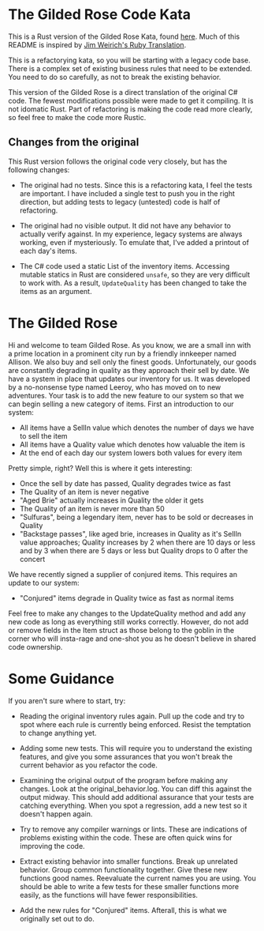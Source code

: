# The Gilded Rose Code Kata

This is a Rust version of the Gilded Rose Kata, found
[here](http://iamnotmyself.com/2011/02/13/refactor-this-the-gilded-rose-kata/).
Much of this README is inspired by [Jim Weirich's Ruby
Translation](https://github.com/jimweirich/gilded_rose_kata).

This is a refactorying kata, so you will be starting with a legacy code base.
There is a complex set of existing business rules that need to be extended.
You need to do so carefully, as not to break the existing behavior.

This version of the Gilded Rose is a direct translation of the original C#
code. The fewest modifications possible were made to get it compiling. It is
not idomatic Rust. Part of refactoring is making the code read more clearly, so
feel free to make the code more Rustic.

## Changes from the original

This Rust version follows the original code very closely, but has the following
changes:

* The original had no tests. Since this is a refactoring kata, I feel the tests
  are important. I have included a single test to push you in the right
  direction, but adding tests to legacy (untested) code is half of refactoring.

* The original had no visible output. It did not have any behavior to actually
  verify against. In my experience, legacy systems are always working, even if
  mysteriously. To emulate that, I've added a printout of each day's items.

* The C# code used a static List of the inventory items. Accessing mutable
  statics in Rust are considered `unsafe`, so they are very difficult to work
  with. As a result, `UpdateQuality` has been changed to take the items as an
  argument.


# The Gilded Rose

Hi and welcome to team Gilded Rose. As you know, we are a small inn with a
prime location in a prominent city run by a friendly innkeeper named Allison.
We also buy and sell only the finest goods. Unfortunately, our goods are
constantly degrading in quality as they approach their sell by date. We have a
system in place that updates our inventory for us. It was developed by a
no-nonsense type named Leeroy, who has moved on to new adventures. Your task is
to add the new feature to our system so that we can begin selling a new
category of items. First an introduction to our system:

- All items have a SellIn value which denotes the number of days we have to
  sell the item
- All items have a Quality value which denotes how valuable the item is
- At the end of each day our system lowers both values for every item

Pretty simple, right? Well this is where it gets interesting:

  - Once the sell by date has passed, Quality degrades twice as fast
  - The Quality of an item is never negative
  - "Aged Brie" actually increases in Quality the older it gets
  - The Quality of an item is never more than 50
  - "Sulfuras", being a legendary item, never has to be sold or decreases in
    Quality
  - "Backstage passes", like aged brie, increases in Quality as it's SellIn
    value approaches; Quality increases by 2 when there are 10 days or less and
    by 3 when there are 5 days or less but Quality drops to 0 after the concert

We have recently signed a supplier of conjured items. This requires an update
to our system:

- "Conjured" items degrade in Quality twice as fast as normal items

Feel free to make any changes to the UpdateQuality method and add any new code
as long as everything still works correctly. However, do not add or remove
fields in the Item struct as those belong to the goblin in the corner who will
insta-rage and one-shot you as he doesn't believe in shared code ownership.

# Some Guidance

If you aren't sure where to start, try:

* Reading the original inventory rules again. Pull up the code and try to spot
  where each rule is currently being enforced. Resist the temptation to change
  anything yet.

* Adding some new tests. This will require you to understand the existing
  features, and give you some assurances that you won't break the current
  behavior as you refactor the code.

* Examining the original output of the program before making any changes. Look
  at the original_behavior.log. You can diff this against the output midway.
  This should add additional assurance that your tests are catching everything.
  When you spot a regression, add a new test so it doesn't happen again.

* Try to remove any compiler warnings or lints. These are indications of
  problems existing within the code. These are often quick wins for improving
  the code.

* Extract existing behavior into smaller functions. Break up unrelated
  behavior. Group common functionality together. Give these new functions good
  names. Reevaluate the current names you are using. You should be able to
  write a few tests for these smaller functions more easily, as the functions
  will have fewer responsibilities.

* Add the new rules for "Conjured" items. Afterall, this is what we originally
  set out to do.

